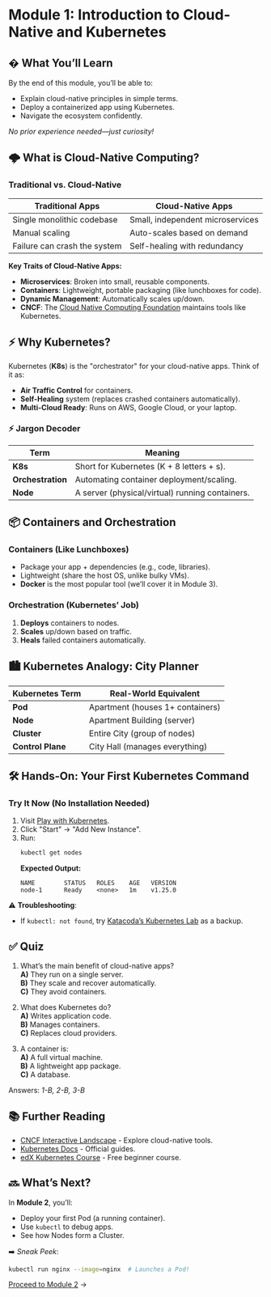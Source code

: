 # Module 1: Introduction to Cloud-Native and Kubernetes

## � What You’ll Learn
By the end of this module, you’ll be able to:
- Explain cloud-native principles in simple terms.
- Deploy a containerized app using Kubernetes.
- Navigate the ecosystem confidently.

*No prior experience needed—just curiosity!*


## 🌩️ What is Cloud-Native Computing?
### Traditional vs. Cloud-Native
| Traditional Apps               | Cloud-Native Apps              |
|--------------------------------|--------------------------------|
| Single monolithic codebase     | Small, independent microservices |
| Manual scaling                 | Auto-scales based on demand    |
| Failure can crash the system   | Self-healing with redundancy   |

**Key Traits of Cloud-Native Apps:**
- **Microservices**: Broken into small, reusable components.
- **Containers**: Lightweight, portable packaging (like lunchboxes for code).
- **Dynamic Management**: Automatically scales up/down.
- **CNCF**: The [Cloud Native Computing Foundation](https://cncf.io) maintains tools like Kubernetes.

## ⚡ Why Kubernetes?
Kubernetes (**K8s**) is the "orchestrator" for your cloud-native apps. Think of it as:
- **Air Traffic Control** for containers.
- **Self-Healing** system (replaces crashed containers automatically).
- **Multi-Cloud Ready**: Runs on AWS, Google Cloud, or your laptop.

### ⚡ Jargon Decoder
| Term           | Meaning                          |
|----------------|----------------------------------|
| **K8s**        | Short for Kubernetes (K + 8 letters + s). |
| **Orchestration** | Automating container deployment/scaling. |
| **Node**       | A server (physical/virtual) running containers. |


## 📦 Containers and Orchestration
### Containers (Like Lunchboxes)
- Package your app + dependencies (e.g., code, libraries).
- Lightweight (share the host OS, unlike bulky VMs).
- **Docker** is the most popular tool (we’ll cover it in Module 3).

### Orchestration (Kubernetes’ Job)
1. **Deploys** containers to nodes.
2. **Scales** up/down based on traffic.
3. **Heals** failed containers automatically.



## 🏙️ Kubernetes Analogy: City Planner
| Kubernetes Term | Real-World Equivalent          |
|-----------------|--------------------------------|
| **Pod**         | Apartment (houses 1+ containers) |
| **Node**        | Apartment Building (server)    |
| **Cluster**     | Entire City (group of nodes)   |
| **Control Plane** | City Hall (manages everything) |



## 🛠️ Hands-On: Your First Kubernetes Command
### Try It Now (No Installation Needed)
1. Visit [Play with Kubernetes](https://labs.play-with-k8s.com/).
2. Click "Start" → "Add New Instance".
3. Run:
   ```sh
   kubectl get nodes
   ```
   **Expected Output:**
   ```
   NAME        STATUS   ROLES    AGE   VERSION
   node-1      Ready    <none>   1m    v1.25.0
   ```

⚠️ **Troubleshooting**:
- If `kubectl: not found`, try [Katacoda’s Kubernetes Lab](https://www.katacoda.com/courses/kubernetes) as a backup.


## ✅ Quiz
1. What’s the main benefit of cloud-native apps?  
   **A)** They run on a single server.  
   **B)** They scale and recover automatically.  
   **C)** They avoid containers.  

2. What does Kubernetes do?  
   **A)** Writes application code.  
   **B)** Manages containers.  
   **C)** Replaces cloud providers.  

3. A container is:  
   **A)** A full virtual machine.  
   **B)** A lightweight app package.  
   **C)** A database.  

Answers: *1-B, 2-B, 3-B*


## 📚 Further Reading
- [CNCF Interactive Landscape](https://landscape.cncf.io/) - Explore cloud-native tools.
- [Kubernetes Docs](https://kubernetes.io/docs/home/) - Official guides.
- [edX Kubernetes Course](https://www.edx.org/course/introduction-to-kubernetes) - Free beginner course.


## 🔜 What’s Next?
In **Module 2**, you’ll:
- Deploy your first Pod (a running container).
- Use `kubectl` to debug apps.
- See how Nodes form a Cluster.

➡️ *Sneak Peek*:
```sh
kubectl run nginx --image=nginx  # Launches a Pod!
```

[Proceed to Module 2](./modules/02-Core-Concepts.html) →

